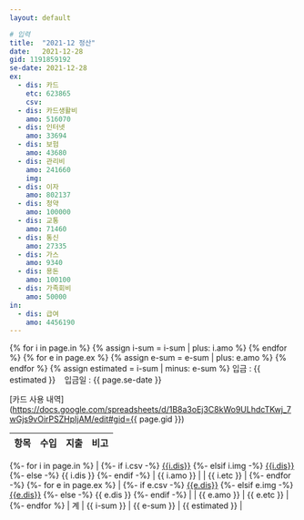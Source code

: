 ```yaml
---
layout: default

# 입력
title:  "2021-12 정산"
date:   2021-12-28
gid: 1191859192
se-date: 2021-12-28
ex:
  - dis: 카드
    etc: 623865
    csv:
  - dis: 카드생활비
    amo: 516070
  - dis: 인터넷
    amo: 33694
  - dis: 보험
    amo: 43680
  - dis: 관리비
    amo: 241660
    img:
  - dis: 이자
    amo: 802137
  - dis: 청약
    amo: 100000
  - dis: 교통
    amo: 71460
  - dis: 통신
    amo: 27335
  - dis: 가스
    amo: 9340
  - dis: 용돈
    amo: 100100
  - dis: 가족회비
    amo: 50000
in:
  - dis: 급여
    amo: 4456190
---
```

{% for i in page.in %}
{% assign i-sum = i-sum | plus: i.amo %}
{% endfor %}
{% for e in page.ex %}
{% assign e-sum = e-sum | plus: e.amo %}
{% endfor %}
{% assign estimated = i-sum | minus: e-sum %}
입금 : {{ estimated }}  &nbsp;&nbsp;  입금일 : {{ page.se-date }}

[카드 사용 내역](https://docs.google.com/spreadsheets/d/1B8a3oEj3C8kWo9ULhdcTKwj_7wGjs9vOirPSZHpIjAM/edit#gid={{ page.gid }})

| 항목 | 수입 | 지출 | 비고 |
|:--:|:--:|:--:|:--:|
{%- for i in page.in %}
|
{%- if i.csv -%}
[{{i.dis}}]({{site.baseurl}}/csv.html?csv={{i.csv}})
{%- elsif i.img -%}
[{{i.dis}}]({{site.baseurl}}/image.html?image={{i.img}})
{%- else -%}
{{ i.dis }}
{%- endif -%}
| {{ i.amo }} | | {{ i.etc }} |
{%- endfor -%}
{%- for e in page.ex %}
|
{%- if e.csv -%}
[{{e.dis}}]({{site.baseurl}}/csv.html?csv={{e.csv}})
{%- elsif e.img -%}
[{{e.dis}}]({{site.baseurl}}/image.html?image={{e.img}})
{%- else -%}
{{ e.dis }}
{%- endif -%}
| | {{ e.amo }} | {{ e.etc }} |
{%- endfor %}
| 계 | {{ i-sum }} | {{ e-sum }} | {{ estimated }} |